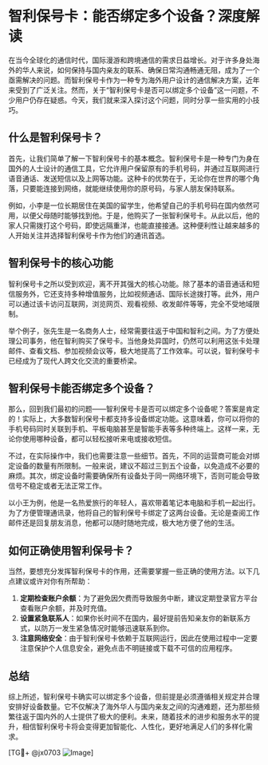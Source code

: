 # 智利保号卡：能否绑定多个设备？深度解读

在当今全球化的通信时代，国际漫游和跨境通信的需求日益增长。对于许多身处海外的华人来说，如何保持与国内亲友的联系、确保日常沟通畅通无阻，成为了一个亟需解决的问题。而智利保号卡作为一种专为海外用户设计的通信解决方案，近年来受到了广泛关注。然而，关于“智利保号卡是否可以绑定多个设备”这一问题，不少用户仍存在疑惑。今天，我们就来深入探讨这个问题，同时分享一些实用的小技巧。

## 什么是智利保号卡？

首先，让我们简单了解一下智利保号卡的基本概念。智利保号卡是一种专门为身在国外的人士设计的通信工具，它允许用户保留原有的手机号码，并通过互联网进行语音通话、发送短信以及上网等功能。这种卡的优势在于，无论你在世界的哪个角落，只要能连接到网络，就能继续使用你的原号码，与家人朋友保持联系。

例如，小李是一位长期居住在美国的留学生，他希望自己的手机号码在国内依然可用，以便父母随时能够找到他。于是，他购买了一张智利保号卡。从此以后，他的家人只需拨打这个号码，即使远隔重洋，也能直接接通。这种便利性让越来越多的人开始关注并选择智利保号卡作为他们的通讯首选。

## 智利保号卡的核心功能

智利保号卡之所以受到欢迎，离不开其强大的核心功能。除了基本的语音通话和短信服务外，它还支持多种增值服务，比如视频通话、国际长途拨打等。此外，用户可以通过该卡访问互联网，浏览网页、观看视频、收发邮件等等，完全不受地域限制。

举个例子，张先生是一名商务人士，经常需要往返于中国和智利之间。为了方便处理公司事务，他在智利购买了保号卡。当他身处异国时，仍然可以利用这张卡处理邮件、查看文档、参加视频会议等，极大地提高了工作效率。可以说，智利保号卡已经成为了现代人跨文化交流的重要桥梁。

## 智利保号卡能否绑定多个设备？

那么，回到我们最初的问题——智利保号卡是否可以绑定多个设备呢？答案是肯定的！实际上，大多数智利保号卡都支持多设备绑定功能。这意味着，你可以将你的手机号码同时关联到手机、平板电脑甚至是智能手表等多种终端上。这样一来，无论你使用哪种设备，都可以轻松接听来电或接收短信。

不过，在实际操作中，我们也需要注意一些细节。首先，不同的运营商可能会对绑定设备的数量有所限制。一般来说，建议不超过三到五个设备，以免造成不必要的麻烦。其次，绑定设备时需要确保所有设备处于同一网络环境下，否则可能会导致信号不稳定或者无法正常工作。

以小王为例，他是一名热爱旅行的年轻人，喜欢带着笔记本电脑和手机一起出行。为了方便管理通讯录，他将自己的智利保号卡绑定了这两台设备。无论是查阅工作邮件还是回复朋友消息，他都可以随时随地完成，极大地方便了他的生活。

## 如何正确使用智利保号卡？

当然，要想充分发挥智利保号卡的作用，还需要掌握一些正确的使用方法。以下几点建议或许对你有所帮助：

1. **定期检查账户余额**：为了避免因欠费而导致服务中断，建议定期登录官方平台查看账户余额，并及时充值。
2. **设置紧急联系人**：如果你长时间不在国内，最好提前告知亲友你的新联系方式，以防万一发生紧急情况时能够迅速联系到你。
3. **注意网络安全**：由于智利保号卡依赖于互联网运行，因此在使用过程中一定要注意保护个人信息安全，避免点击不明链接或下载不可信的应用程序。

## 总结

综上所述，智利保号卡确实可以绑定多个设备，但前提是必须遵循相关规定并合理安排好设备数量。它不仅解决了海外华人与国内亲友之间的沟通难题，还为那些频繁往返于国内外的人士提供了极大的便利。未来，随着技术的进步和服务水平的提升，相信智利保号卡将会变得更加智能化、人性化，更好地满足人们的多样化需求。

[TG💪+ @jx0703 ![Image](https://github.com/user-attachments/assets/dbca1d08-cadb-493c-b0ec-ad6f7a83f270)]